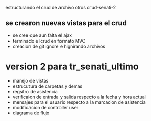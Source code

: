 estructurando el crud de archivo otros crud-senati-2
## se  crearon nuevas vistas para el crud
- se cree que aun falta el ajax
- terminado e lcrud en formato MVC
- creacion de git ignore e hignirando archivos
# version 2 para tr_senati_ultimo
- manejo de vistas 
- estrucutura de carpetas y demas
- regsitro de asistencia
- verificaion de entrada y salida respecto a la fecha y hora actual
- mensajes para el usuario respecto a la marcacion de asistencia
- modificacion de controller user
- diagrama de flujo